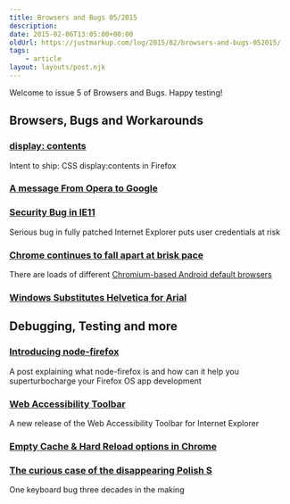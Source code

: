 ```yaml
---
title: Browsers and Bugs 05/2015
description: 
date: 2015-02-06T13:05:00+00:00
oldUrl: https://justmarkup.com/log/2015/02/browsers-and-bugs-052015/
tags:
    - article
layout: layouts/post.njk
---
```


Welcome to issue 5 of Browsers and Bugs. Happy testing!

Browsers, Bugs and Workarounds
------------------------------

### [display: contents](https://groups.google.com/forum/m/#!topic/mozilla.dev.platform/G2BkcDWptHQ)

Intent to ship: CSS display:contents in Firefox

### [A message From Opera to Google](https://github.com/operasoftware/browserjs/blob/master/OPRdesktop/browserjs-25.0.js#L252)

### [Security Bug in IE11](http://arstechnica.com/security/2015/02/serious-bug-in-fully-patched-internet-explorer-puts-user-credentials-at-risk/)

Serious bug in fully patched Internet Explorer puts user credentials at risk

### [Chrome continues to fall apart at brisk pace](http://www.quirksmode.org/blog/archives/2015/02/chrome_continue.html)

There are loads of different [Chromium-based Android default browsers](http://www.quirksmode.org/blog/archives/2015/02/counting_chromi.html)

### [Windows Substitutes Helvetica for Arial](http://snook.ca/archives/html_and_css/windows-subs-helvetica-arial)

Debugging, Testing and more
---------------------------

### [Introducing node-firefox](https://hacks.mozilla.org/2015/02/introducing-node-firefox/)

A post explaining what node-firefox is and how can it help you superturbocharge your Firefox OS app development

### [Web Accessibility Toolbar](https://github.com/ThePacielloGroup/WebAccessibilityToolbar)

A new release of the Web Accessibility Toolbar for Internet Explorer

### [Empty Cache & Hard Reload options in Chrome](https://twitter.com/addyosmani/status/563130061231235072)

### [The curious case of the disappearing Polish S](https://medium.com/medium-eng/the-curious-case-of-disappearing-polish-s-fa398313d4df)

One keyboard bug three decades in the making